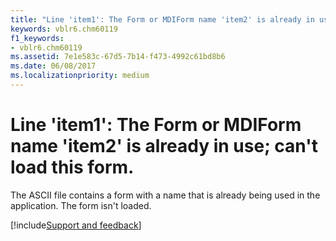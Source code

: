 ```yaml
---
title: "Line 'item1': The Form or MDIForm name 'item2' is already in use; can't load this form."
keywords: vblr6.chm60119
f1_keywords:
- vblr6.chm60119
ms.assetid: 7e1e583c-67d5-7b14-f473-4992c61bd8b6
ms.date: 06/08/2017
ms.localizationpriority: medium
---
```



# Line 'item1': The Form or MDIForm name 'item2' is already in use; can't load this form.

The ASCII file contains a form with a name that is already being used in the application. The form isn't loaded.

[!include[Support and feedback](~/includes/feedback-boilerplate.md)]